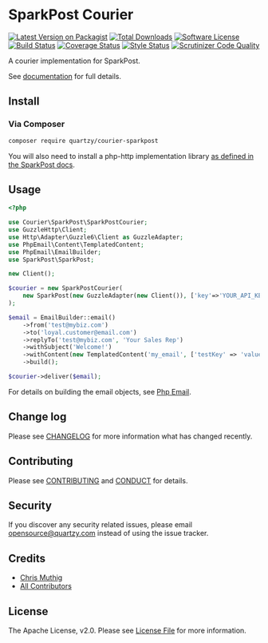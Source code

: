 # SparkPost Courier

[![Latest Version on Packagist][ico-version]][link-packagist]
[![Total Downloads][ico-downloads]][link-downloads]
[![Software License][ico-license]](LICENSE)
[![Build Status][ico-travisci]][link-travisci]
[![Coverage Status][ico-codecov]][link-codecov]
[![Style Status][ico-styleci]][link-styleci]
[![Scrutinizer Code Quality][ico-scrutinizer]][link-scrutinizer]

A courier implementation for SparkPost.

See [documentation](https://quartzy.github.io/courier/couriers/sparkpost/) for full details.

## Install

### Via Composer

```bash
composer require quartzy/courier-sparkpost
```

You will also need to install a php-http implementation library
[as defined in the SparkPost docs](https://github.com/SparkPost/php-sparkpost#installation).

## Usage

```php
<?php

use Courier\SparkPost\SparkPostCourier;
use GuzzleHttp\Client;
use Http\Adapter\Guzzle6\Client as GuzzleAdapter;
use PhpEmail\Content\TemplatedContent;
use PhpEmail\EmailBuilder;
use SparkPost\SparkPost;

new Client();

$courier = new SparkPostCourier(
    new SparkPost(new GuzzleAdapter(new Client()), ['key'=>'YOUR_API_KEY'])
);

$email = EmailBuilder::email()
    ->from('test@mybiz.com')
    ->to('loyal.customer@email.com')
    ->replyTo('test@mybiz.com', 'Your Sales Rep')
    ->withSubject('Welcome!')
    ->withContent(new TemplatedContent('my_email', ['testKey' => 'value']))
    ->build();

$courier->deliver($email);
```

For details on building the email objects, see [Php Email](https://github.com/quartzy/php-email).


## Change log

Please see [CHANGELOG](CHANGELOG.md) for more information what has changed recently.

## Contributing

Please see [CONTRIBUTING](CONTRIBUTING.md) and [CONDUCT](CONDUCT.md) for details.

## Security

If you discover any security related issues, please email [opensource@quartzy.com](mailto:opensource@quartzy.com) instead of using the issue tracker.

## Credits

- [Chris Muthig](https://github.com/camuthig)
- [All Contributors][link-contributors]


## License

The Apache License, v2.0. Please see [License File](LICENSE) for more information.

[ico-version]: https://img.shields.io/packagist/v/quartzy/courier-sparkpost.svg?style=flat-square
[ico-license]: https://img.shields.io/badge/license-Apache%202.0-brightgreen.svg?style=flat-square
[ico-travisci]: https://img.shields.io/travis/quartzy/courier-sparkpost.svg?style=flat-square
[ico-codecov]: https://img.shields.io/scrutinizer/coverage/g/quartzy/courier-sparkpost.svg?style=flat-square
[ico-styleci]: https://styleci.io/repos/98693280/shield
[ico-scrutinizer]: https://img.shields.io/scrutinizer/g/quartzy/courier-sparkpost.svg?style=flat-square
[ico-downloads]: https://img.shields.io/packagist/dt/quartzy/courier-sparkpost.svg?style=flat-square

[link-packagist]: https://packagist.org/packages/quartzy/courier-sparkpost
[link-travisci]: https://travis-ci.org/quartzy/courier-sparkpost
[link-codecov]: https://scrutinizer-ci.com/g/quartzy/courier-sparkpost
[link-styleci]: https://styleci.io/repos/160008378
[link-scrutinizer]: https://scrutinizer-ci.com/g/quartzy/courier-sparkpost
[link-downloads]: https://packagist.org/packages/quartzy/courier-sparkpost
[link-contributors]: ../../contributors
